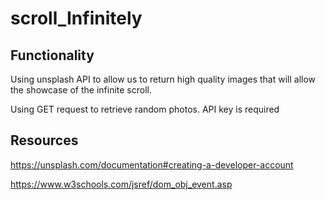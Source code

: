 # scroll_Infinitely

## Functionality 
Using unsplash API to allow us to return high quality images that will allow the showcase of the infinite scroll. 

Using GET request to retrieve random photos.
API key is required
## Resources
https://unsplash.com/documentation#creating-a-developer-account

https://www.w3schools.com/jsref/dom_obj_event.asp

